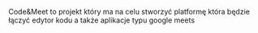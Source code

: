 Code&Meet to projekt który ma na celu stworzyć platformę która będzie łączyć edytor kodu a także aplikacje typu google meets
